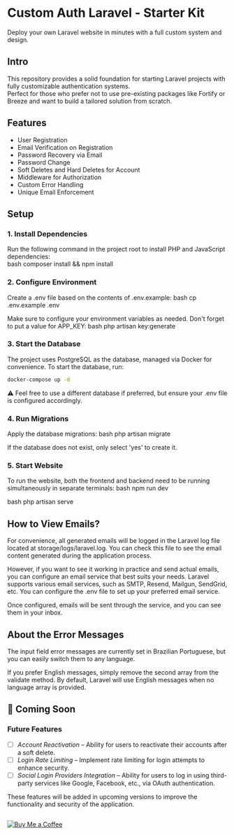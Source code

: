 # Custom Auth Laravel - Starter Kit
Deploy your own Laravel website in minutes with a full custom system and design.

## Intro
This repository provides a solid foundation for starting Laravel projects with fully customizable authentication systems. <br>
Perfect for those who prefer not to use pre-existing packages like Fortify or Breeze and want to build a tailored solution from scratch.

## Features
<ul>
  <li>
    User Registration
  </li>
  <li>
    Email Verification on Registration
  </li>
  <li>
    Password Recovery via Email
  </li>
  <li>
    Password Change
  </li>
  <li>
    Soft Deletes and Hard Deletes for Account
  </li>
  <li>
    Middleware for Authorization
  </li>
  <li>
    Custom Error Handling
  </li>
  <li>
    Unique Email Enforcement
  </li>
</ul>

## Setup

### 1. Install Dependencies  
Run the following command in the project root to install PHP and JavaScript dependencies:  
bash
composer install && npm install


### 2. Configure Environment
Create a .env file based on the contents of .env.example: 
bash
cp .env.example .env

Make sure to configure your environment variables as needed. Don't forget to put a value for APP_KEY:
bash
php artisan key:generate


### 3. Start the Database
The project uses PostgreSQL as the database, managed via Docker for convenience. To start the database, run:
```bash
docker-compose up -d
```
⚠️ Feel free to use a different database if preferred, but ensure your .env file is configured accordingly.

### 4. Run Migrations 
Apply the database migrations:
bash
php artisan migrate

If the database does not exist, only select 'yes' to create it.

### 5. Start Website
To run the website, both the frontend and backend need to be running simultaneously in separate terminals:
bash
npm run dev

bash
php artisan serve


## How to View Emails?
For convenience, all generated emails will be logged in the Laravel log file located at storage/logs/laravel.log. You can check this file to see the email content generated during the application process.

However, if you want to see it working in practice and send actual emails, you can configure an email service that best suits your needs. Laravel supports various email services, such as SMTP, Resend, Mailgun, SendGrid, etc. You can configure the .env file to set up your preferred email service.

Once configured, emails will be sent through the service, and you can see them in your inbox.

## About the Error Messages

The input field error messages are currently set in Brazilian Portuguese, but you can easily switch them to any language.

If you prefer English messages, simply remove the second array from the validate method. By default, Laravel will use English messages when no language array is provided.


## 🚀 Coming Soon

### Future Features

- [ ] *Account Reactivation* – Ability for users to reactivate their accounts after a soft delete.
- [ ] *Login Rate Limiting* – Implement rate limiting for login attempts to enhance security.
- [ ] *Social Login Providers Integration* – Ability for users to log in using third-party services like Google, Facebook, etc., via OAuth authentication.

These features will be added in upcoming versions to improve the functionality and security of the application.

##

[![Buy Me a Coffee](https://www.buymeacoffee.com/assets/img/custom_images/yellow_img.png)](https://buymeacoffee.com/aadev)
